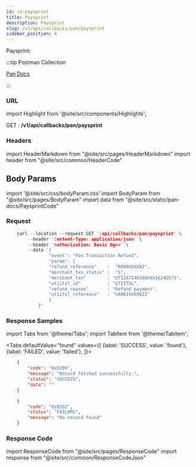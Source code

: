 ```yaml
---
id: id-paysprint
title: Paysprint
description: Paysprint
slug: /v1/api/callbacks/pan/paysprint
sidebar_position: 4
---
```


Paysprint:

:::tip Postman Collection

<a href="https://www.google.com" target="_blank">Pan Docs</a>

:::

### URL

import Highlight from '@site/src/components/Highlights';

<Highlight className="get">GET</Highlight> : <strong>/v1/api/callbacks/pan/paysprint</strong>

### Headers

import HeaderMarkdown from "@site/src/pages/HeaderMarkdown"
import header from "@site/src/common/HeaderCode"

<HeaderMarkdown data={header}/>

## Body Params

import '@site/src/css/bodyParam.css'
import BodyParam from "@site/src/pages/BodyParam"
import data from "@site/src/static/pan-docs/PaysprintCode"

<BodyParam data={data}/>

### Request

```c title="Example Request"
    curl --location --request GET '/api/callbacks/pan/paysprint' \
        --header 'Content-Type: application/json' \
        --header 'Authorization: Basic Og==' \
        --data '{
                "event": "Pan Transaction Refund",
                "param": {
                "refund_reference"    :  "R000XXXX82",
                "merchant_txn_status" :  "S",
                "merchant_txn"        : "UTI25724838XXXX1624D573",
                "utiitsl_id"          : "UTIITSL",
                "refund_reason"       : "Refund payment",
                "utiitsl_reference"   : "VA001XXXX621"
                }
            }'
```

### Response Samples

import Tabs from '@theme/Tabs';
import TabItem from '@theme/TabItem';

<Tabs
    defaultValue="found"
    values={[
        {label: 'SUCCESS', value: 'found'},
        {label: 'FAILED', value: 'failed'},
    ]}>

<TabItem value="found">

```json
    {
        "code": "0x0200",
        "message": "Record fetched successfully.",
        "status": "SUCCESS",
        "data": ''
    }
```

</TabItem>

<TabItem value="failed">

```json
    {
        "code": "0x0202",
        "status": "FAILURE",
        "message": "No record found"
    }
```

</TabItem>
</Tabs>

### Response Code

import ResponseCode from "@site/src/pages/ResponseCode"
import response from "@site/src/common/ResponseCodeJson"

<ResponseCode data={response}/>
